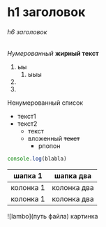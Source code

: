 # h1 заголовок
###### h6 заголовок



*Нумерованный* **жирный текст**

1. ыы
    1. ыыы
2. 
3. 


Ненумерованный список

* текст1
* текст2
    * текст
    * вложенный ~~текст~~
        * рпопон

```javascript
console.log(blabla)
```


шапка 1 | шапка два
-|-
колонка 1 | колонка два
колонка 1 | колонка два


![lambo](путь файла) картинка



